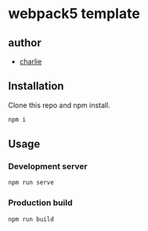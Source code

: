 # webpack5 template

## author

- [charlie](https://charliegogh.github.io/)

## Installation

Clone this repo and npm install.

```bash
npm i
```

## Usage

### Development server

```bash
npm run serve
```

### Production build

```bash
npm run build
```


